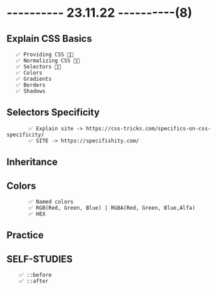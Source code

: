 # ---------- 23.11.22 ----------(8)

## Explain CSS Basics

       ✅ Providing CSS 👍🏻
       ✅ Normalizing CSS 👍🏻
       ✅ Selectors 👍🏻
       ✅ Colors
       ✅ Gradients
       ✅ Borders
       ✅ Shadows

## Selectors Specificity

           ✅ Explain site -> https://css-tricks.com/specifics-on-css-specificity/
           ✅ SITE -> https://specifishity.com/

## Inheritance

## Colors

           ✅ Named colors
           ✅ RGB(Red, Green, Blue) | RGBA(Red, Green, Blue,Alfa)
           ✅ HEX

## Practice

## SELF-STUDIES

        ✅ ::before
        ✅ ::after
